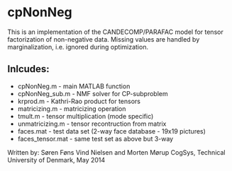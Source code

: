 cpNonNeg
=======

This is an implementation of the CANDECOMP/PARAFAC model for tensor factorization of non-negative data. Missing values are handled by marginalization, i.e. ignored during optimization. 

Inlcudes:
-------

* cpNonNeg.m - main MATLAB function
* cpNonNeg_sub.m - NMF solver for CP-subproblem
* krprod.m - Kathri-Rao product for tensors
* matricizing.m - matricizing operation
* tmult.m - tensor multiplication (mode specific)
* unmatricizing.m - tensor recontruction from matrix
* faces.mat - test data set (2-way face database - 19x19 pictures)
* faces_tensor.mat - same test set as above but 3-way

Written by: Søren Føns Vind Nielsen and Morten Mørup
CogSys, Technical University of Denmark, May 2014
